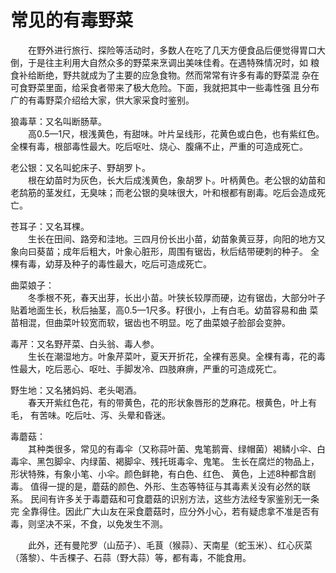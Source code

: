 # 常见的有毒野菜  
  
&emsp;&emsp;在野外进行旅行、探险等活动时，多数人在吃了几天方便食品后便觉得胃口大倒，于是往主利用大自然众多的野菜来烹调出美味佳肴。在遇特殊情况时，如 粮食补给断绝，野共就成为了主要的应急食物。然而常常有许多有毒的野菜混 杂在可食野菜里面，给采食者带来了极大危险。下面，我就把其中一些毒性强 且分布广的有毒野菜介绍给大家，供大家采食时鉴别。  

狼毒草：又名叫断肠草。  
&emsp;&emsp;高0.5—1尺，根浅黄色，有甜味。叶片呈线形，花黄色或白色，也有紫红色。 全棵有毒，根部毒性最大。吃后呕吐、烧心、腹痛不止，严重的可造成死亡。   

老公银：又名叫蛇床子、野胡罗卜。  
&emsp;&emsp;根在幼苗时为灰色，长大后成浅黄色，象胡罗卜。叶柄黄色。老公银的幼苗和 老鸹筋的茎发红，无臭味；而老公银的臭味很大，叶和根都有剧毒。吃后会造成死亡。  
  
苍耳子：又名耳棵。  
&emsp;&emsp;生长在田间、路旁和洼地。三四月份长出小苗，幼苗象黄豆芽，向阳的地方又 象向曰葵苗；成年后粗大，叶象心脏形，周围有锯齿，秋后结带硬刺的种子。 全棵有毒，幼芽及种子的毒性最大，吃后可造成死亡。  

曲菜娘子：  
&emsp;&emsp;冬季根不死，春天出芽，长出小苗。叶狭长较厚而硬，边有锯齿，大部分叶子 贴着地面生长，秋后抽茎，高0.5—1尺多。籽很小，上有白毛。幼苗容易和曲 菜苗相混，但曲菜叶较宽而软，锯齿也不明显。吃了曲菜娘子脸部会变肿。  

毒芹：又名野芹菜、白头翁、毒人参。  
&emsp;&emsp;生长在潮湿地方。叶象芹菜叶，夏天开折花，全裸有恶臭。全棵有毒，花的毒 性最大，吃后恶心、呕吐、手脚发冷、四肢麻痹，严重的可造成死亡。  

野生地：又名猪妈妈、老头喝酒。  
&emsp;&emsp;春天开紫红色花，有的带黄色，花的形状象唇形的芝麻花。根黄色，叶上有毛， 有苦味。吃后吐、泻、头晕和昏迷。  

毒蘑菇：  
&emsp;&emsp;其种类很多，常见的有毒伞（又称蒜叶菌、鬼笔鹅膏、绿帽菌）褐鳞小伞、白毒伞、黑包脚伞、内绿菌、褐脚伞、残托斑毒伞、鬼笔。 生长在腐烂的物品上，形状特殊，有象小笔、小伞。颜色鲜艳，有白色、红色、 黄色，上述8种都含剧毒。 值得一提的是，蘑菇的颜色、外形、生态等特征与其毒素关没有必然的联系。 民间有许多关于毒蘑菇和可食蘑菇的识别方法，这些方法经专家鉴别无一条完 全靠得住。因此广大山友在采食蘑菇时，应分外小心，若有疑虑拿不准是否有 毒，则坚决不采，不食，以免发生不测。  

&emsp;&emsp;此外，还有曼陀罗（山茄子）、毛茛（猴蒜）、天南星（蛇玉米）、红心灰菜 （落黎）、牛舌棵子、石蒜（野大蒜）等，都有毒，不能食用。 